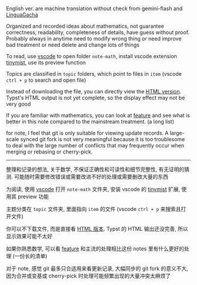 English ver. are machine translation without check from gemini-flash and [LinguaGacha](https://github.com/neavo/LinguaGacha)

Organized and recorded ideas about mathematics, not guarantee correctness, readability, completeness of details, have guess without proof. Probably always in anytime need to modify wrong thing or need improve bad treatment or need delete and change lots of things

To read, use [vscode](https://code.visualstudio.com/) to open folder `note-math`, install vscode extension [tinymist](https://github.com/Myriad-Dreamin/tinymist), use its preview function

Topics are classified in `topic` folders, which point to files in `item` (vscode `ctrl + p` to search and open file)

Instead of downloading the file, you can directly view the [HTML version](https://ecbc0.github.io/). Typst's HTML output is not yet complete, so the display effect may not be very good

If you are familiar with mathematics, you can look at [feature](https://ecbc0.github.io/item_en/feature_en.html) and see what is better in this note compared to the mainstream treatment. (a long list)

for note, I feel that git is only suitable for viewing update records. A large-scale synced git fork is not very meaningful because it is too troublesome to deal with the large number of conflicts that may frequently occur when merging or rebasing or cherry-pick.

---

整理和记录的想法, 关于数学, 不保证正确性和可读性和细节完整性, 有无证明的猜测. 可能随时需要修改错误或需要改进不好的处理或需要删改大量的东西

为阅读, 使用 [vscode](https://code.visualstudio.com/) 打开 `note-math` 文件夹, 安装 vscode 的 [tinymist](https://github.com/Myriad-Dreamin/tinymist) 扩展, 使用其 preview 功能

主题分类在 `topic` 文件夹, 里面指向 `item` 的文件 (vscode `ctrl + p` 来搜索且打开文件)

你可以不下载文件, 而是直接看 [HTML 版本](https://ecbc0.github.io/). Typst 的 HTML 输出还没完善, 所以显示效果可能不太好

如果你熟悉数学, 可以看 [feature](https://ecbc0.github.io/item/feature.html) 和主流的处理相比这份 notes 里有什么更好的处理 (一份长的清单)

对于 note, 感觉 git 最多只合适用来看更新记录, 大幅同步的 git fork 的意义不大, 因为合并或变基或 cherry-pick 时处理可能频繁出现的大量冲突太麻烦了